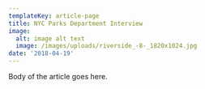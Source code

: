 ```yaml
---
templateKey: article-page
title: NYC Parks Department Interview
image:
  alt: image alt text
  image: /images/uploads/riverside_-8-_1820x1024.jpg
date: '2018-04-19'
---
```


Body of the article goes here.
